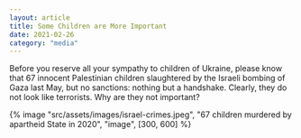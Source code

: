 ```yaml
---
layout: article
title: Some Children are More Important
date: 2021-02-26
category: "media"
---
```


Before you reserve all your sympathy to children of Ukraine, please know that 67 innocent Palestinian children slaughtered by the Israeli bombing of Gaza last May, but no sanctions: nothing but a handshake. Clearly, they do not look like terrorists. Why are they not important?

<!-- excerpt -->

{% image "src/assets/images/israel-crimes.jpeg", "67 children murdered by apartheid State in 2020", "image", [300, 600] %}
